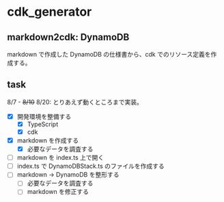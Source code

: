 # cdk_generator

## markdown2cdk: DynamoDB

markdown で作成した DynamoDB の仕様書から、cdk でのリソース定義を作成する。


## task

8/7 - ~~8/10~~ 8/20: とりあえず動くところまで実装。

- [x] 開発環境を整備する
  - [x] TypeScript
  - [x] cdk
- [x] markdown を作成する
  - [x] 必要なデータを調査する
- [ ] markdown を index.ts 上で開く
- [ ] index.ts で DynamoDBStack.ts のファイルを作成する
- [ ] markdown -> DynamoDB を整形する
  - [ ] 必要なデータを調査する
  - [ ] markdown を修正する